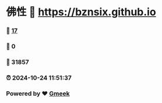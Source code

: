 # 佛性 :link: https://bznsix.github.io 
### :page_facing_up: [17](https://bznsix.github.io/tag.html) 
### :speech_balloon: 0 
### :hibiscus: 31857 
### :alarm_clock: 2024-10-24 11:51:37 
### Powered by :heart: [Gmeek](https://github.com/Meekdai/Gmeek)

